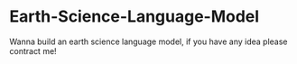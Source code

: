 # Earth-Science-Language-Model
Wanna build an earth science language model, if you have any idea please contract me!
